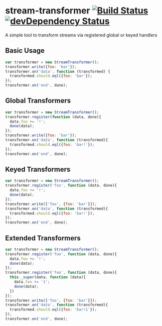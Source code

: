 # stream-transformer [![Build Status](https://travis-ci.org/brian-gates/stream-transformer.png?branch=master)](https://travis-ci.org/brian-gates/stream-transformer) [![devDependency Status](https://david-dm.org/brian-gates/stream-transformer.png?theme=shields.io)](https://david-dm.org/brian-gates/stream-transformer.png#info=devDependencies)

A simple tool to transform streams via registered global or keyed handlers

## Basic Usage

``` js
var transformer = new StreamTransformer();
transformer.write({foo: 'bar'});
transformer.on('data', function (transformed) {
  transformed.should.eql({foo: 'bar'});
});
transformer.on('end', done);
```

## Global Transformers
``` js
var transformer = new StreamTransformer();
transformer.register(function (data, done){
  data.foo += '!';
  done(data);
});
transformer.write({foo: 'bar'});
transformer.on('data', function (transformed){
  transformed.should.eql({foo: 'bar!'});
});
transformer.on('end', done);
```

## Keyed Transformers

``` js
var transformer = new StreamTransformer();
transformer.register('foo', function (data, done){
  data.foo += '!';
  done(data);
});
transformer.write(['foo', {foo: 'bar'}]);
transformer.on('data', function (transformed){
  transformed.should.eql({foo: 'bar!'});
});
transformer.on('end', done);
```

## Extended Transformers
``` js
var transformer = new StreamTransformer();
transformer.register('foo', function (data, done){
  data.foo += '!';
  done(data);
});
transformer.register('foo', function (data, done){
  this._super(data, function (data){
    data.foo += '1';
    done(data);
  })
});
transformer.write(['foo', {foo: 'bar'}]);
transformer.on('data', function (transformed){
  transformed.should.eql({foo: 'bar!1'});
});
transformer.on('end', done);

